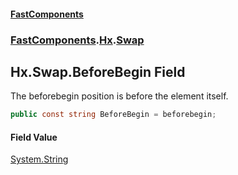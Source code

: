 #### [FastComponents](FastComponents.md 'FastComponents')
### [FastComponents](FastComponents.md 'FastComponents').[Hx](FastComponents.Hx.md 'FastComponents.Hx').[Swap](FastComponents.Hx.Swap.md 'FastComponents.Hx.Swap')

## Hx.Swap.BeforeBegin Field

The beforebegin position is before the element itself.

```csharp
public const string BeforeBegin = beforebegin;
```

#### Field Value
[System.String](https://docs.microsoft.com/en-us/dotnet/api/System.String 'System.String')